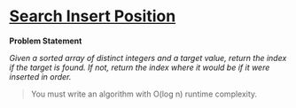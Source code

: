 # [Search Insert Position](https://leetcode.com/problems/search-insert-position/description/)

**Problem Statement**

_Given a sorted array of distinct integers and a target value, return the index if the target is found. If not, return the index where it would be if it were inserted in order._

> You must write an algorithm with O(log n) runtime complexity.
